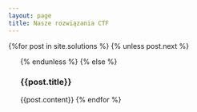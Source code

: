```yaml
---
layout: page
title: Nasze rozwiązania CTF
---
```


<section>
    {%for post in site.solutions %}
      {% unless post.next %}
        <ul>
      {% endunless %}
      {% else %}
          <h3>{{post.title}}</h3>
          {{post.content}}
    {% endfor %}
    </ul>
</section>